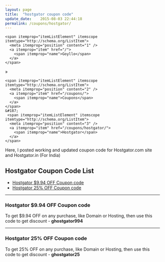 ```yaml
---
layout: page
title:  "hostgator coupon code"
update_date:    2015-08-03 22:44:18
permalink: /coupons/hostgator/
---
```

<div class="breadcrumb">
<div itemprop="breadcrumb" itemscope itemtype="http://schema.org/BreadcrumbList">

    <span itemprop="itemListElement" itemscope itemtype="http://schema.org/ListItem">
      <meta itemprop="position" content="1" />
      <a itemprop="item" href="/">
        <span itemprop="name">Goyllo</span>
      </a>
    </span> 

   &#187;

    <span itemprop="itemListElement" itemscope itemtype="http://schema.org/ListItem">
      <meta itemprop="position" content="2" />
      <a itemprop="item" href="/coupons/">
        <span itemprop="name">Coupons</span>
      </a>
    </span>
	&#187;
	 <span itemprop="itemListElement" itemscope itemtype="http://schema.org/ListItem">
      <meta itemprop="position" content="3" />
      <a itemprop="item" href="/coupons/hostgator/">
        <span itemprop="name">Hostgator</span>
      </a>
    </span>
  </div>
  </div>

Here, I posted working and updated coupon code for Hostgator.com site and Hostgator.in (For India)

## Hostgator Coupon Code List ##

- [Hostgator $9.94 OFF Coupon code](#hostgator-994-off-coupon-code "Hostgator $9.94 OFF Coupon code")
- [Hostgator 25% OFF Coupon code](#hostgator-25-off-coupon-code "Hostgator 25% OFF Coupon code")
<hr/>

### Hostgator $9.94 OFF Coupon code ###

To get $9.94 OFF on any purchase, like Domain or Hosting, then use this code to get discount - **ghostgator994**

<hr/>

### Hostgator 25% OFF Coupon code ###

To get 25% OFF on any purchase, like Domain or Hosting, then use this code to get discount - **ghostgator25**

